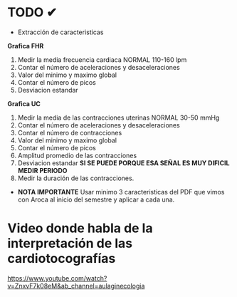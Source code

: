 # TODO ✔

- Extracción de caracteristicas

**Grafica FHR**
1. Medir la media frecuencia cardiaca NORMAL 110-160 lpm
2. Contar el número de aceleraciones y desaceleraciones
3. Valor del minimo y maximo global
4. Contar el número de picos
5. Desviacion estandar

**Grafica UC**
1. Medir la media de las contracciones uterinas NORMAL 30-50 mmHg
2. Contar el número de aceleraciones y desaceleraciones
3. Contar el número de contracciones
4. Valor del minimo y maximo global
5. Contar el número de picos
6. Amplitud promedio de las contracciones
7. Desviacion estandar
**SI SE PUEDE PORQUE ESA SEÑAL ES MUY DIFICIL MEDIR PERIODO**
8. Medir la duración de las contracciones.

- **NOTA IMPORTANTE**
Usar minimo 3 caracteristicas del PDF que vimos con Aroca al inicio del semestre y aplicar a cada una.

# Video donde habla de la interpretación de las cardiotocografías
https://www.youtube.com/watch?v=ZnxvF7k08eM&ab_channel=aulaginecologia